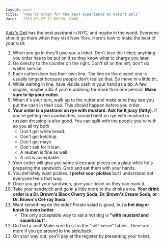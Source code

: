 ```yaml
---
layout: post
title:  "How to order for the best experience at Katz's Deli"
date:   2018-03-27 11:00:00 -0400
---
```


[Katz's Deli](https://www.katzsdelicatessen.com/) has the best pastrami in NYC, and maybe in the world. Everyone should go there when they visit New York. Here's how to make the best of your visit:

1.  When you go in they'll give you a ticket. Don't lose the ticket; anything you order has to be put on it so they know what to charge you later.
1.  Go directly to the counter on the right. Don't sit on the left; don't do waiter service.
1.  Each cutter/slicer has their own line. The line on the closest one is usually longest because people don't realize that. So move in a little bit.
1.  While waiting in line, have visible cash in your hand as a tip. A few singles, maybe a $5 if you're ordering for more than one person. **Make sure to tip your cutter**.
1.  When it's your turn, walk up to the cutter and make sure they see you put the cash in their cup. This should happen before you order.
1.  **Your order is a pastrami on rye with mustard. Ask for it juicy (fatty)**. If you're getting two sandwiches, corned beef on rye with mustard or russian dressing is also good. You can split with the people you're with so you all try both.
    *   Don't get white bread.
    *   Don't get ketchup.
    *   Don't get mayo.
    *   Don't ask for it lean.
    *   A reuben is fine as well.
    *   A roll is acceptable.
1.  Your cutter will give you some slices and pieces on a plate while he's preparing the sandwich. Grab and eat them with your hands.
1.  You definitely want pickles. **I prefer sour pickles** but I understand not everyone feels that way.
1.  Once you get your sandwich, give your ticket so they can mark it.
1.  Take your sandwich and go in a little more to the drinks area. **Your drink order is a Dr. Brown's Black Cherry Soda, Dr. Brown's Cream Soda, or Dr. Brown's Cel-ray Soda.**
1.  Want something on the side? Potato salad is good, but **a hot dog or knish is even better**.
    *   The only acceptable way to eat a hot dog is **"with mustard and sauerkraut"**.
1.  Go find a seat! Make sure to sit in the "self-serve" tables. There are more if you go around to the side/back.
1.  On your way out, you'll pay at the register by presenting your ticket.